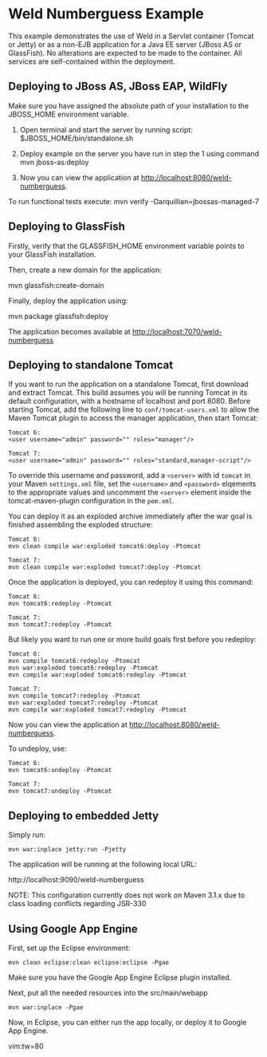 Weld Numberguess Example
========================

This example demonstrates the use of Weld in a Servlet container (Tomcat or
Jetty) or as a non-EJB application for a Java EE server (JBoss AS or GlassFish). No alterations are expected
to be made to the container. All services are self-contained within the
deployment.

Deploying to JBoss AS, JBoss EAP, WildFly
---------------------

Make sure you have assigned the absolute path of your installation to the
JBOSS_HOME environment variable.

1. Open terminal and start the server by running script:
  $JBOSS_HOME/bin/standalone.sh

2. Deploy example on the server you have run in step the 1 using command
  mvn jboss-as:deploy

3. Now you can view the application at <http://localhost:8080/weld-numberguess>.


To run functional tests execute:
   mvn verify -Darquillian=jbossas-managed-7

Deploying to GlassFish
----------------------

Firstly, verify that the GLASSFISH_HOME environment variable points to your
GlassFish installation.

Then, create a new domain for the application:

   mvn glassfish:create-domain

Finally, deploy the application using:

   mvn package glassfish:deploy

The application becomes available at <http://localhost:7070/weld-numberguess>


Deploying to standalone Tomcat
------------------------------

If you want to run the application on a standalone Tomcat, first download and
extract Tomcat. This build assumes you will be running Tomcat in its default
configuration, with a hostname of localhost and port 8080. Before starting
Tomcat, add the following line to `conf/tomcat-users.xml` to allow the Maven
Tomcat plugin to access the manager application, then start Tomcat:

    Tomcat 6:
    <user username="admin" password="" roles="manager"/>

    Tomcat 7:
    <user username="admin" password="" roles="standard,manager-script"/>

To override this username and password, add a `<server>` with id `tomcat` in your
Maven `settings.xml` file, set the `<username>` and `<password>` elqements to the
appropriate values and uncomment the `<server>` element inside the
tomcat-maven-plugin configuration in the `pom.xml`.

You can deploy it as an exploded archive immediately after the war goal is
finished assembling the exploded structure:

    Tomcat 6:
    mvn clean compile war:exploded tomcat6:deploy -Ptomcat

    Tomcat 7:
    mvn clean compile war:exploded tomcat7:deploy -Ptomcat

Once the application is deployed, you can redeploy it using this command:

    Tomcat 6:
    mvn tomcat6:redeploy -Ptomcat

    Tomcat 7:
    mvn tomcat7:redeploy -Ptomcat

But likely you want to run one or more build goals first before you redeploy:

    Tomcat 6:
    mvn compile tomcat6:redeploy -Ptomcat
    mvn war:exploded tomcat6:redeploy -Ptomcat
    mvn compile war:exploded tomcat6:redeploy -Ptomcat

    Tomcat 7:
    mvn compile tomcat7:redeploy -Ptomcat
    mvn war:exploded tomcat7:redeploy -Ptomcat
    mvn compile war:exploded tomcat7:redeploy -Ptomcat

Now you can view the application at <http://localhost:8080/weld-numberguess>.

To undeploy, use:

    Tomcat 6:
    mvn tomcat6:undeploy -Ptomcat

    Tomcat 7:
    mvn tomcat7:undeploy -Ptomcat

Deploying to embedded Jetty
------------------------------

Simply run:

    mvn war:inplace jetty:run -Pjetty

The application will be running at the following local URL:

   http://localhost:9090/weld-numberguess

NOTE: This configuration currently does not work on Maven 3.1.x due to class loading conflicts regarding JSR-330

Using Google App Engine
-----------------------

First, set up the Eclipse environment:

    mvn clean eclipse:clean eclipse:eclipse -Pgae

Make sure you have the Google App Engine Eclipse plugin installed.

Next, put all the needed resources into the src/main/webapp

    mvn war:inplace -Pgae

Now, in Eclipse, you can either run the app locally, or deploy it to Google App Engine.

vim:tw=80
